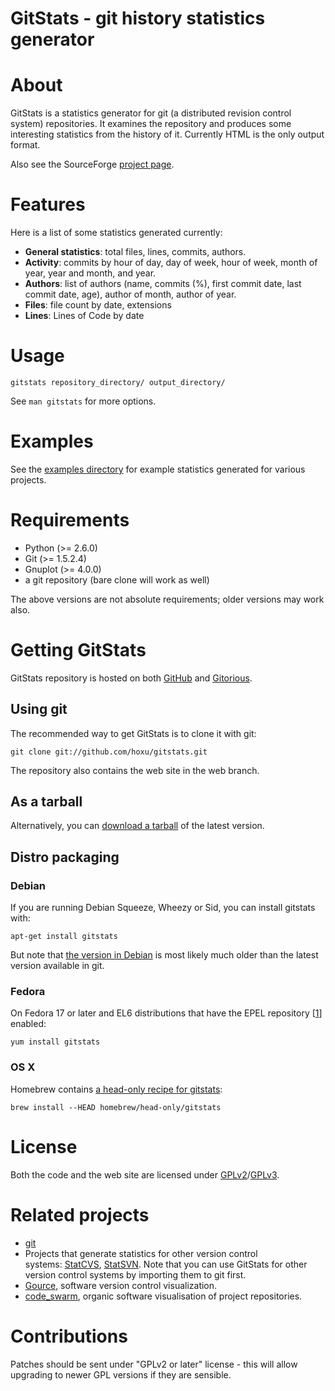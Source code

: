 GitStats - git history statistics generator
==================

# About

GitStats is a statistics generator for git (a distributed revision control system) repositories. It examines the repository and produces some interesting statistics from the history of it. Currently HTML is the only output format.

Also see the SourceForge [project page](http://sourceforge.net/projects/gitstats).

# Features
Here is a list of some statistics generated currently:

- **General statistics**: total files, lines, commits, authors.
- **Activity**: commits by hour of day, day of week, hour of week, month of year, year and month, and year.
- **Authors**: list of authors (name, commits (%), first commit date, last commit date, age), author of month, author of year.
- **Files**: file count by date, extensions
- **Lines**: Lines of Code by date

# Usage
`gitstats repository_directory/ output_directory/`

See `man gitstats` for more options.

# Examples

See the [examples directory](http://gitstats.sourceforge.net/examples/) for example statistics generated for various projects.

Requirements
============

- Python (>= 2.6.0)
- Git (>= 1.5.2.4)
- Gnuplot (>= 4.0.0)
- a git repository (bare clone will work as well)

The above versions are not absolute requirements; older versions may work also.


Getting GitStats
================

GitStats repository is hosted on both [GitHub](https://github.com/hoxu/gitstats) and [Gitorious](https://gitorious.org/gitstats/).

## Using git

The recommended way to get GitStats is to clone it with git:

`git clone git://github.com/hoxu/gitstats.git`

The repository also contains the web site in the web branch.

## As a tarball

Alternatively, you can [download a tarball](https://github.com/hoxu/gitstats/tarball/master) of the latest version.

## Distro packaging

### Debian

If you are running Debian Squeeze, Wheezy or Sid, you can install gitstats with:

`apt-get install gitstats`

But note that [the version in Debian](http://packages.debian.org/gitstats) is most likely much older than the latest version available in git.

### Fedora

On Fedora 17 or later and EL6 distributions that have the EPEL repository [[1](https://bugzilla.redhat.com/show_bug.cgi?id=914996)] enabled:

`yum install gitstats`

### OS X

Homebrew contains [a head-only recipe for gitstats](https://github.com/Homebrew/homebrew-head-only/blob/master/gitstats.rb):

`brew install --HEAD homebrew/head-only/gitstats`

License
=======
Both the code and the web site are licensed under [GPLv2](http://www.gnu.org/licenses/gpl-2.0.txt)/[GPLv3](http://www.gnu.org/licenses/gpl-3.0.txt).

Related projects
================

- [git](http://git.or.cz/)
- Projects that generate statistics for other version control systems: [StatCVS](http://statcvs.sourceforge.net/), [StatSVN](http://statsvn.org/). Note that you can use GitStats for other version control systems by importing them to git first.
- [Gource](https://code.google.com/p/gource/), software version control visualization.
- [code_swarm](https://code.google.com/p/codeswarm/), organic software visualisation of project repositories.

Contributions
=============
Patches should be sent under "GPLv2 or later" license - this will allow upgrading to newer GPL versions if they are sensible.
